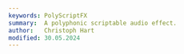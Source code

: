 ```yaml
---
keywords: PolyScriptFX
summary:  A polyphonic scriptable audio effect.
author:   Christoph Hart
modified: 30.05.2024
---
```

  